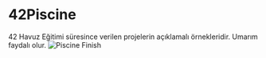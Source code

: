 # 42Piscine
42 Havuz Eğitimi süresince verilen projelerin açıklamalı örnekleridir. Umarım faydalı olur.
![Piscine Finish](https://github.com/candyckmk/42Piscine/assets/146085079/36ae84d2-5701-45f5-bfaa-b23feea72960)
